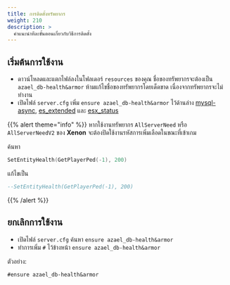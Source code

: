 ```yaml
---
title: การติดตั้งทรัพยากร
weight: 210
description: >
  คำแนะนำทีละขั้นตอนเกี่ยวกับวิธีการติดตั้ง
---
```


## เริ่มต้นการใช้งาน

- ดาวน์โหลดและแตกไฟล์ลงในโฟลเดอร์ `resources` ของคุณ ชื่อของทรัพยากรจะต้องเป็น `azael_db-health&armor` ห้ามแก้ไขชื่อของทรัพยากรโดยเด็ดขาด เนื่องจากทรัพยากรจะไม่ทำงาน
- เปิดไฟล์ `server.cfg` เพิ่ม `ensure azael_db-health&armor` ไว้ด้านล่าง [mysql-async][mysql-async], [es_extended][es_extended] และ [esx_status][esx_status]

{{% alert theme="info" %}}
หากใช้งานทรัพยากร `AllServerNeed` หรือ `AllServerNeedV2` ของ **Xenon** จะต้องปิดใช้งานรหัสการเพิ่มเลือดในขณะที่เข้าเกม

ค้นหา

```lua
SetEntityHealth(GetPlayerPed(-1), 200)
```

แก้ไขเป็น

```lua
--SetEntityHealth(GetPlayerPed(-1), 200)
```
{{% /alert %}}

## ยกเลิกการใช้งาน

- เปิดไฟล์ `server.cfg` ค้นหา `ensure azael_db-health&armor`
- ทำการเพิ่ม `#` ไว้ข้างหน้า `ensure azael_db-health&armor`

ตัวอย่าง:
```
#ensure azael_db-health&armor
```

[mysql-async]: https://github.com/brouznouf/fivem-mysql-async
[es_extended]: https://github.com/esx-framework/es_extended
[esx_status]: https://github.com/esx-framework/esx_status
